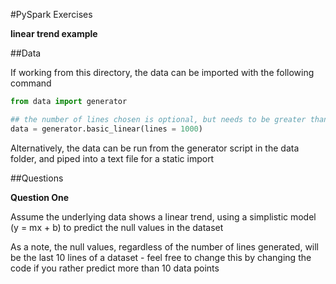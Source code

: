 #PySpark Exercises

**linear trend example**

##Data

If working from this directory, the data can be imported with the following command

```python
from data import generator

## the number of lines chosen is optional, but needs to be greater than 100
data = generator.basic_linear(lines = 1000)
```

Alternatively, the data can be run from the generator script in the data folder, and piped into a text file for a static import

##Questions

**Question One**

Assume the underlying data shows a linear trend, using a simplistic model (y = mx + b) to predict the null values in the dataset

As a note, the null values, regardless of the number of lines generated, will be the last 10 lines of a dataset - feel free to change this by changing the code if you rather predict more than 10 data points

